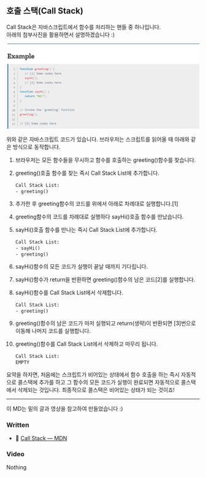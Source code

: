## 호출 스택(Call Stack)

Call Stack은 자바스크립트에서 함수를 처리하는 핸들 중 하나입니다.<br>
아래의 첨부사진을 활용하면서 설명하겠습니다 :)<br>

![Concept1-1](./Concept1-1.PNG)<br>

위와 같은 자바스크립트 코드가 있습니다. 브라우저는 스크립트를 읽어올 때 아래와 같은 방식으로 동작합니다.<br>

1. 브라우저는 모든 함수들을 무시하고 함수를 호출하는 greeting()함수를 찾습니다.

2. greeting()호출 함수를 찾는 즉시 Call Stack List에 추가합니다.

   ```
   Call Stack List:
   - greeting()
   ```

3. 추가한 후 greeting함수의 코드를 위에서 아래로 차례대로 실행합니다.[1]

4. greeting함수의 코드를 차례대로 실행하다 sayHi()호출 함수를 만났습니다.

5. sayHi()호출 함수를 만나는 즉시 Call Stack List에 추가합니다.

   ```
   Call Stack List:
   - sayHi()
   - greeting()
   ```

6. sayHi()함수의 모든 코드가 실행이 끝날 때까지 기다립니다.

7. sayHi()함수가 return을 반환하면 greeting()함수의 남은 코드[2]를 실행합니다.

8. sayHi()함수를 Call Stack List에서 삭제합니다.

   ```
   Call Stack List:
   - greeting()
   ```

9. greeting()함수의 남은 코드가 마저 실행되고 return(생략)이 반환되면 [3]번으로 이동해 나머지 코드를 실행합니다.

10. greeting()함수를 Call Stack List에서 삭제하고 마무리 됩니다.
    ```
    Call Stack List:
    EMPTY
    ```

요약을 하자면, 처음에는 스크립트가 비어있는 상태에서 함수 호출을 하는 즉시 자동적으로 콜스택에 추가를 하고 그 함수의 모든 코드가 실행이 완료되면 자동적으로 콜스택에서 삭제되는 것입니다. 최종적으로 콜스택은 비어있는 상태가 되는 것이죠!

---

이 MD는 밑의 글과 영상을 참고하여 만들었습니다 :)

### Written

- 📜 [Call Stack — MDN](https://developer.mozilla.org/en-US/docs/Glossary/Call_stack)

### Video

Nothing
